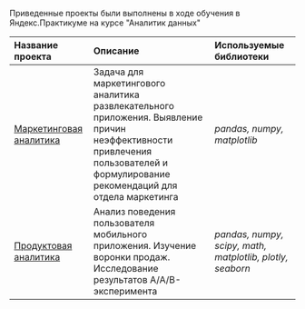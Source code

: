 Приведенные проекты были выполнены в ходе обучения в Яндекс.Практикуме на курсе "Аналитик данных" 

| Название проекта | Описание | Используемые библиотеки | 
| :---------------------- | :---------------------- | :---------------------- |
| [Маркетинговая аналитика](https://github.com/AnnGeorgievna/my_projects_repo/tree/main/marketing_analytics) | Задача для маркетингового аналитика развлекательного приложения. Выявление причин неэффективности привлечения пользователей и формулирование рекомендаций для отдела маркетинга| *pandas, numpy, matplotlib* |
| [Продуктовая аналитика](https://github.com/AnnGeorgievna/my_projects_repo/tree/main/product_analytics) | Анализ поведения пользователя мобильного приложения. Изучение воронки продаж. Исследование результатов A/A/B-эксперимента| *pandas, numpy, scipy, math, matplotlib, plotly, seaborn* |
